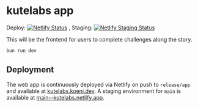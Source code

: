 # kutelabs app

Deploy: [![Netlify Status](https://api.netlify.com/api/v1/badges/10305205-1aca-4d18-89ea-d768c1f76315/deploy-status)](https://app.netlify.com/sites/kutelabs/deploys)
, Staging: [![Netlify Staging Status](https://api.netlify.com/api/v1/badges/10305205-1aca-4d18-89ea-d768c1f76315/deploy-status?branch=main)](https://app.netlify.com/sites/kutelabs/deploys)


This will be the frontend for users to complete challenges along the story.

```sh
bun run dev
```

## Deployment

The web app is continuously deployed via Netlify on push to `release/app` and available at [kutelabs.koeni.dev](https://kutelabs.koeni.dev).
A staging environment for `main` is available at [main--kutelabs.netlify.app](https://main--kutelabs.netlify.app).
